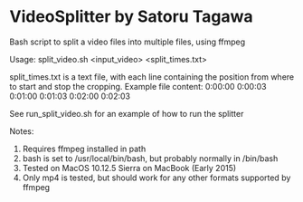 # VideoSplitter by Satoru Tagawa
Bash script to split a video files into multiple files, using ffmpeg

Usage: split_video.sh <input_video> <split_times.txt>

split_times.txt is a text file, with each line containing the position from where to start and stop the cropping.
Example file content:
0:00:00 0:00:03
0:01:00 0:01:03
0:02:00 0:02:03

See run_split_video.sh for an example of how to run the splitter

Notes:
1) Requires ffmpeg installed in path
2) bash is set to /usr/local/bin/bash, but probably normally in /bin/bash
3) Tested on MacOS 10.12.5 Sierra on MacBook (Early 2015)
4) Only mp4 is tested, but should work for any other formats supported by ffmpeg
